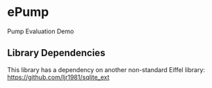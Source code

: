 # ePump
Pump Evaluation Demo

## Library Dependencies
This library has a dependency on another non-standard Eiffel library: https://github.com/ljr1981/sqlite_ext
